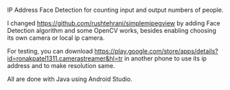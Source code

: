 IP Address Face Detection for counting input and output numbers of people.

I changed https://github.com/rushtehrani/simplemjpegview by adding Face Detection algorithm  and some OpenCV works, besides enabling choosing its own camera or local ip camera.

For testing, you can download https://play.google.com/store/apps/details?id=ronakpatel1311.camerastreamer&hl=tr in another phone to use its ip address and to make resolution same.

All are done with Java using Android Studio.

